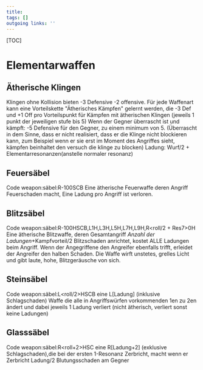 ```yaml
---
title:   
tags: []
outgoing links: ''  
---
```

[TOC]  

# Elementarwaffen  
## Ätherische Klingen  
Klingen ohne Kollision bieten -3 Defensive -2 offensive.
Für jede Waffenart kann eine Vorteilskette "Ätherisches Kämpfen" gelernt werden, die 
 -3 Def und +1 Off pro Vorteilspunkt für Kämpfen mit ätherischen Klingen (jeweils 1 punkt der jeweiligen stufe bis 5)
Wenn der Gegner überrascht ist und kämpft: -5 Defensive für den Gegner, zu einem minimum von 5. (Überrascht in dem Sinne, dass er nicht realisiert, dass er die Klinge nicht blockieren kann, zum Beispiel wenn er sie erst im Moment des Angriffes sieht, kämpfen beinhaltet den versuch die klinge zu blocken)
Ladung: Wurf/2 + Elementarresonanzen(anstelle normaler resonanz)

## Feuersäbel
Code weapon:säbel:R-100SCB
Eine ätherische Feuerwaffe deren Angriff Feuerschaden macht, Eine Ladung pro Angriff ist verloren.
## Blitzsäbel
Code weapon:säbel:R-100HSCB,L1H,L3H,L5H,L7H,L9H,R<roll/2 + Res7>0H 
Eine ätherische Blitzwaffe, deren Gesamtangriff  *Anzahl der Ladungen*+Kampfvorteil/2 Blitzschaden anrichtet, kostet ALLE Ladungen beim Angriff.
Wenn der Angegriffene den Angreifer ebenfalls trifft, erleidet der Angreifer den halben Schaden.
Die Waffe wirft unstetes, grelles Licht und gibt laute, hohe, Blitzgeräusche von sich.
## Steinsäbel
Code weapon:säbel:L<roll/2>HSCB
eine L[Ladung] (inklusive Schlagschaden) Waffe die alle in Angriffswürfen vorkommenden 1en zu 2en ändert und dabei jeweils 1 Ladung verliert (nicht ätherisch, verliert sonst keine Ladungen)
## Glasssäbel
Code weapon:säbel:R<roll+2>HSC
eine R[Ladung+2] (exklusive Schlagschaden),die bei der ersten 1-Resonanz Zerbricht, macht wenn er Zerbricht Ladung/2 Blutungsschaden am Gegner 
